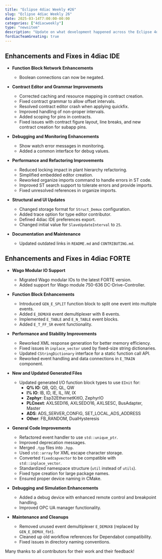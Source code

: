```yaml
---
title: "Eclipse 4diac Weekly #26"
slug: "Eclipse 4diac Weekly 26"
date: 2025-03-14T7:00:00-00:00
categories: ["4diacweekly"]
type: "newsitem"
description: "Update on what development happened across the Eclipse 4diac project in the week from March 07 to March 14, 2025."
fordiacTeamGreating: true
---
```



## Enhancements and Fixes in 4diac IDE

- **Function Block Network Enhancements**
  - Boolean connections can now be negated.

- **Contract Editor and Grammar Improvements**
  - Corrected caching and resource mapping in contract creation.
  - Fixed contract grammar to allow offset intervals.
  - Resolved contract editor crash when applying quickfix.
  - Improved handling of non-proper intervals.
  - Added scoping for pins in contracts.
  - Fixed issues with contract figure layout, line breaks, and new contract creation for subapp pins.

- **Debugging and Monitoring Enhancements**
  - Show watch error messages in monitoring.
  - Added a common interface for debug values.

- **Performance and Refactoring Improvements**
  - Reduced locking impact in plant hierarchy refactoring.
  - Simplified embedded editor creation.
  - Reworked organize imports command to handle errors in ST code.
  - Improved ST search support to tolerate errors and provide imports.
  - Fixed unresolved references in organize imports.

- **Structural and UI Updates**
  - Changed storage format for `Struct_Demux` configuration.
  - Added trace option for type editor contributor.
  - Defined 4diac IDE preferences export.
  - Changed initial value for `SlaveUpdateInterval` to `25`.

- **Documentation and Maintenance**
  - Updated outdated links in `README.md` and `CONTRIBUTING.md`.



## Enhancements and Fixes in 4diac FORTE

- **Wago Modular IO Support**
  - Migrated Wago modular IOs to the latest FORTE version.
  - Added support for Wago module 750-636 DC-Drive-Controller.

- **Function Block Enhancements**
  - Introduced `GEN_E_SPLIT` function block to split one event into multiple events.
  - Added `E_DEMUX8` event demultiplexer with 8 events.
  - Implemented `E_TABLE` and `E_N_TABLE` event blocks.
  - Added `E_T_FF_SR` event functionality.

- **Performance and Stability Improvements**
  - Reworked XML response generation for better memory efficiency.
  - Fixed issues in `inplace_vector` used by fixed-size string dictionaries.
  - Updated `CStringDictionary` interface for a static function call API.
  - Reworked event handling and data connections in `E_TRAIN` component.

- **New and Updated Generated Files**
  - Updated generated I/O function block types to use `EInit` for:
    - **Q% IO**: QB, QD, QL, QW
    - **I% IO**: IB, ID, IE, IL, IW, IX
    - **Zephyr**: Esp32EthernetKitIO, ZephyrIO
    - **PLCnext**: AXLSEDI16, AXLSEDO16, AXLSESC, BusAdapter, Master
    - **ADS**: ADS_SERVER_CONFIG, SET_LOCAL_ADS_ADDRESS
    - **Other**: FB_RANDOM, DualHysteresis

- **General Code Improvements**
  - Refactored event handler to use `std::unique_ptr`.
  - Improved deprecation messages.
  - Merged `.tpp` files into `.hpp`.
  - Used `std::array` for XML escape character storage.
  - Converted `fixedcapvector` to be compatible with `std::inplace_vector`.
  - Standardized namespace structure (`util` instead of `utils`).
  - Fixed type creation for large package names.
  - Ensured proper device naming in CMake.

- **Debugging and Simulation Enhancements**
  - Added a debug device with enhanced remote control and breakpoint handling.
  - Improved OPC UA manager functionality.

- **Maintenance and Cleanups**
  - Removed unused event demultiplexer `E_DEMUX8` (replaced by `GEN_E_DEMUX_fbt`).
  - Cleaned up old workflow references for Dependabot compatibility.
  - Fixed issues in directory naming conventions.


Many thanks to all contributors for their work and their feedback!
